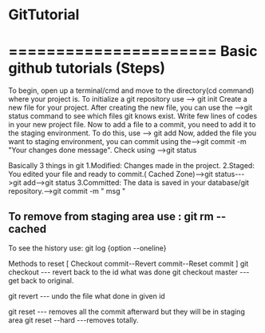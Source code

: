 # GitTutorial
======================
Basic github tutorials (Steps)
======================

To begin, open up a terminal/cmd and move to the directory(cd command) where your project is.
To initialize a git repository use --> git init
Create a new file for your project.
After creating the new file, you can use the -->git status command to see which files git knows exist.
Write few lines of codes in your new project file.
Now to add a file to a commit, you need to add it to the staging environment. To do this,
use --> git add <filename>
Now, added the file you want to staging environment, you can commit using the-->git commit -m "Your changes done message".
Check using -->git status
  
Basically 3 things in git 
1.Modified: Changes made in the project.
2.Staged: You edited your file and ready to commit.( Cached Zone)-->git status--->git add<filename>-->git status
3.Committed: The data is saved in your database/git repository.-->git commit -m "  msg "

To remove from staging area use : git rm --cached <filename>
--------------------------------------------------
To see the history use: git log {option --oneline}
  
  Methods to reset [ Checkout commit--Revert commit--Reset commit ]
   git checkout <id> --- revert back to the id what was done
   git checkout master --- get back to original.
  
   git revert <id> --- undo the file what done in given id
  
   git reset <id> --- removes all the commit afterward but they will be in staging area
   git reset <id> --hard ---removes totally.
